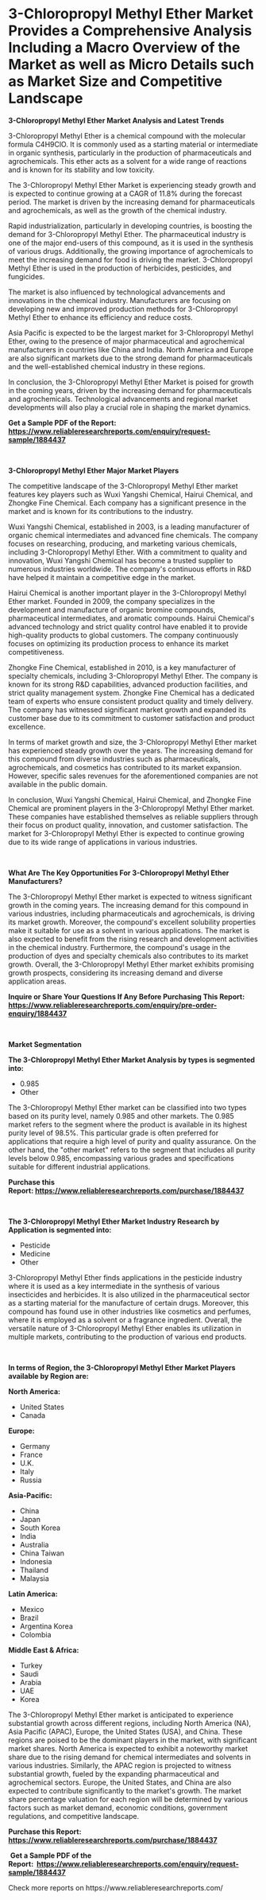 <p><h1>3-Chloropropyl Methyl Ether Market Provides a Comprehensive Analysis Including a Macro Overview of the Market as well as Micro Details such as Market Size and Competitive Landscape</h1></p><p><strong>3-Chloropropyl Methyl Ether Market Analysis and Latest Trends</strong></p>
<p><p>3-Chloropropyl Methyl Ether is a chemical compound with the molecular formula C4H9ClO. It is commonly used as a starting material or intermediate in organic synthesis, particularly in the production of pharmaceuticals and agrochemicals. This ether acts as a solvent for a wide range of reactions and is known for its stability and low toxicity.</p><p>The 3-Chloropropyl Methyl Ether Market is experiencing steady growth and is expected to continue growing at a CAGR of 11.8% during the forecast period. The market is driven by the increasing demand for pharmaceuticals and agrochemicals, as well as the growth of the chemical industry.</p><p>Rapid industrialization, particularly in developing countries, is boosting the demand for 3-Chloropropyl Methyl Ether. The pharmaceutical industry is one of the major end-users of this compound, as it is used in the synthesis of various drugs. Additionally, the growing importance of agrochemicals to meet the increasing demand for food is driving the market. 3-Chloropropyl Methyl Ether is used in the production of herbicides, pesticides, and fungicides.</p><p>The market is also influenced by technological advancements and innovations in the chemical industry. Manufacturers are focusing on developing new and improved production methods for 3-Chloropropyl Methyl Ether to enhance its efficiency and reduce costs.</p><p>Asia Pacific is expected to be the largest market for 3-Chloropropyl Methyl Ether, owing to the presence of major pharmaceutical and agrochemical manufacturers in countries like China and India. North America and Europe are also significant markets due to the strong demand for pharmaceuticals and the well-established chemical industry in these regions.</p><p>In conclusion, the 3-Chloropropyl Methyl Ether Market is poised for growth in the coming years, driven by the increasing demand for pharmaceuticals and agrochemicals. Technological advancements and regional market developments will also play a crucial role in shaping the market dynamics.</p></p>
<p><strong>Get a Sample PDF of the Report:&nbsp; <a href="https://www.reliableresearchreports.com/enquiry/request-sample/1884437">https://www.reliableresearchreports.com/enquiry/request-sample/1884437</a></strong></p>
<p>&nbsp;</p>
<p><strong>3-Chloropropyl Methyl Ether Major Market Players</strong></p>
<p><p>The competitive landscape of the 3-Chloropropyl Methyl Ether market features key players such as Wuxi Yangshi Chemical, Hairui Chemical, and Zhongke Fine Chemical. Each company has a significant presence in the market and is known for its contributions to the industry.</p><p>Wuxi Yangshi Chemical, established in 2003, is a leading manufacturer of organic chemical intermediates and advanced fine chemicals. The company focuses on researching, producing, and marketing various chemicals, including 3-Chloropropyl Methyl Ether. With a commitment to quality and innovation, Wuxi Yangshi Chemical has become a trusted supplier to numerous industries worldwide. The company's continuous efforts in R&D have helped it maintain a competitive edge in the market.</p><p>Hairui Chemical is another important player in the 3-Chloropropyl Methyl Ether market. Founded in 2009, the company specializes in the development and manufacture of organic bromine compounds, pharmaceutical intermediates, and aromatic compounds. Hairui Chemical's advanced technology and strict quality control have enabled it to provide high-quality products to global customers. The company continuously focuses on optimizing its production process to enhance its market competitiveness.</p><p>Zhongke Fine Chemical, established in 2010, is a key manufacturer of specialty chemicals, including 3-Chloropropyl Methyl Ether. The company is known for its strong R&D capabilities, advanced production facilities, and strict quality management system. Zhongke Fine Chemical has a dedicated team of experts who ensure consistent product quality and timely delivery. The company has witnessed significant market growth and expanded its customer base due to its commitment to customer satisfaction and product excellence.</p><p>In terms of market growth and size, the 3-Chloropropyl Methyl Ether market has experienced steady growth over the years. The increasing demand for this compound from diverse industries such as pharmaceuticals, agrochemicals, and cosmetics has contributed to its market expansion. However, specific sales revenues for the aforementioned companies are not available in the public domain.</p><p>In conclusion, Wuxi Yangshi Chemical, Hairui Chemical, and Zhongke Fine Chemical are prominent players in the 3-Chloropropyl Methyl Ether market. These companies have established themselves as reliable suppliers through their focus on product quality, innovation, and customer satisfaction. The market for 3-Chloropropyl Methyl Ether is expected to continue growing due to its wide range of applications in various industries.</p></p>
<p>&nbsp;</p>
<p><strong>What Are The Key Opportunities For 3-Chloropropyl Methyl Ether Manufacturers?</strong></p>
<p><p>The 3-Chloropropyl Methyl Ether market is expected to witness significant growth in the coming years. The increasing demand for this compound in various industries, including pharmaceuticals and agrochemicals, is driving its market growth. Moreover, the compound's excellent solubility properties make it suitable for use as a solvent in various applications. The market is also expected to benefit from the rising research and development activities in the chemical industry. Furthermore, the compound's usage in the production of dyes and specialty chemicals also contributes to its market growth. Overall, the 3-Chloropropyl Methyl Ether market exhibits promising growth prospects, considering its increasing demand and diverse application areas.</p></p>
<p><strong>Inquire or Share Your Questions If Any Before Purchasing This Report: <a href="https://www.reliableresearchreports.com/enquiry/pre-order-enquiry/1884437">https://www.reliableresearchreports.com/enquiry/pre-order-enquiry/1884437</a></strong></p>
<p>&nbsp;</p>
<p><strong>Market Segmentation</strong></p>
<p><strong>The 3-Chloropropyl Methyl Ether Market Analysis by types is segmented into:</strong></p>
<p><ul><li>0.985</li><li>Other</li></ul></p>
<p><p>The 3-Chloropropyl Methyl Ether market can be classified into two types based on its purity level, namely 0.985 and other markets. The 0.985 market refers to the segment where the product is available in its highest purity level of 98.5%. This particular grade is often preferred for applications that require a high level of purity and quality assurance. On the other hand, the "other market" refers to the segment that includes all purity levels below 0.985, encompassing various grades and specifications suitable for different industrial applications.</p></p>
<p><strong>Purchase this Report:&nbsp;<a href="https://www.reliableresearchreports.com/purchase/1884437">https://www.reliableresearchreports.com/purchase/1884437</a></strong></p>
<p>&nbsp;</p>
<p><strong>The 3-Chloropropyl Methyl Ether Market Industry Research by Application is segmented into:</strong></p>
<p><ul><li>Pesticide</li><li>Medicine</li><li>Other</li></ul></p>
<p><p>3-Chloropropyl Methyl Ether finds applications in the pesticide industry where it is used as a key intermediate in the synthesis of various insecticides and herbicides. It is also utilized in the pharmaceutical sector as a starting material for the manufacture of certain drugs. Moreover, this compound has found use in other industries like cosmetics and perfumes, where it is employed as a solvent or a fragrance ingredient. Overall, the versatile nature of 3-Chloropropyl Methyl Ether enables its utilization in multiple markets, contributing to the production of various end products.</p></p>
<p>&nbsp;</p>
<p><strong>In terms of Region, the 3-Chloropropyl Methyl Ether Market Players available by Region are:</strong></p>
<p>
    <p> <strong> North America: </strong>
        <ul>
            <li>United States</li>
            <li>Canada</li>
        </ul>
        </p> 
    <p> <strong> Europe: </strong>
        <ul>
            <li>Germany</li>
            <li>France</li>
            <li>U.K.</li>
            <li>Italy</li>
            <li>Russia</li>
        </ul>
        </p> 
    <p> <strong> Asia-Pacific: </strong>
        <ul>
            <li>China</li>
            <li>Japan</li>
            <li>South Korea</li>
            <li>India</li>
            <li>Australia</li>
            <li>China Taiwan</li>
            <li>Indonesia</li>
            <li>Thailand</li>
            <li>Malaysia</li>
        </ul>
        </p> 
    <p> <strong> Latin America: </strong>
        <ul>
            <li>Mexico</li>
            <li>Brazil</li>
            <li>Argentina Korea</li>
            <li>Colombia</li>
        </ul>
        </p> 
    <p> <strong> Middle East & Africa: </strong>
        <ul>
            <li>Turkey</li>
            <li>Saudi</li>
            <li>Arabia</li>
            <li>UAE</li>
            <li>Korea</li>
        </ul>
    </p>
    </p>
<p><p>The 3-Chloropropyl Methyl Ether market is anticipated to experience substantial growth across different regions, including North America (NA), Asia Pacific (APAC), Europe, the United States (USA), and China. These regions are poised to be the dominant players in the market, with significant market shares. North America is expected to exhibit a noteworthy market share due to the rising demand for chemical intermediates and solvents in various industries. Similarly, the APAC region is projected to witness substantial growth, fueled by the expanding pharmaceutical and agrochemical sectors. Europe, the United States, and China are also expected to contribute significantly to the market's growth. The market share percentage valuation for each region will be determined by various factors such as market demand, economic conditions, government regulations, and competitive landscape.</p></p>
<p><strong>Purchase this Report: <a href="https://www.reliableresearchreports.com/purchase/1884437">https://www.reliableresearchreports.com/purchase/1884437</a></strong></p>
<p>&nbsp;<strong>Get a Sample PDF of the Report:&nbsp;&nbsp;<a href="https://www.reliableresearchreports.com/enquiry/request-sample/1884437">https://www.reliableresearchreports.com/enquiry/request-sample/1884437</a></strong></p>
<p><strong></strong></p>
<p>Check more reports on https://www.reliableresearchreports.com/</p>
